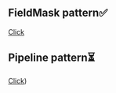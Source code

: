 ## FieldMask pattern✅
[Click](https://github.com/andreydjurinschi/DesignSoftLabs/tree/main/softLab)
## Pipeline pattern⏳
[Click](https://github.com/andreydjurinschi/DesignSoftLabs/tree/main/softLab02/src/main/java/softLab))
